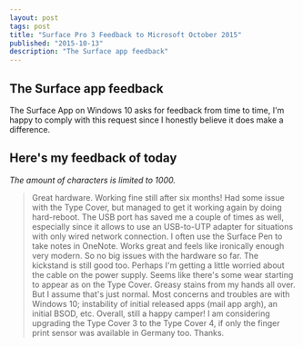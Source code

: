 ```yaml
---
layout: post
tags: post
title: "Surface Pro 3 Feedback to Microsoft October 2015"
published: "2015-10-13"
description: "The Surface app feedback"
---
```


## The Surface app feedback

The Surface App on Windows 10 asks for feedback from time to time, I'm happy to comply with this request since I honestly believe it does make a difference.

## Here's my feedback of today

*The amount of characters is limited to 1000.*

> Great hardware. Working fine still after six months! Had some issue with the Type Cover, but managed to get it working again by doing hard-reboot. The USB port has saved me a couple of times as well, especially since it allows to use an USB-to-UTP adapter for situations with only wired network connection. I often use the Surface Pen to take notes in OneNote. Works great and feels like ironically enough very modern. So no big issues with the hardware so far. The kickstand is still good too. Perhaps I'm getting a little worried about the cable on the power supply. Seems like there's some wear starting to appear as on the Type Cover. Greasy stains from my hands all over. But I assume that's just normal. Most concerns and troubles are with Windows 10; instability of initial released apps (mail app argh), an initial BSOD, etc. Overall, still a happy camper! I am considering upgrading the Type Cover 3 to the Type Cover 4, if only the finger print sensor was available in Germany too. Thanks.
